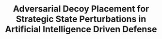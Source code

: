 ---
title: "Adversarial Decoy Placement for Strategic State Perturbations in Artificial Intelligence Driven Defense"
authors: "Armita Kazeminajafabadi, Michael Everett, Tian Lan, Nathaniel D. Bastian, Mahdi Imani"
venue: "IEEE Conference on Decision and Control (CDC)"
year: "2025"
status: "in review"
arxiv: ""
official_link: ""
doi: ""
volume: ""
number: ""
pages: ""
publisher: ""
month: "12"
address: ""
type: "conference"
school: ""
awards: ""
notes: ""
include_on_website: true
image: ""
links_to_code: ""
links_to_video: ""
collection: publications
permalink: /publication/2025-12-Kazeminajafabadi25_adversarial.html
---